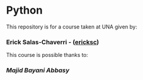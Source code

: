 # Python
This repository is for a course taken at UNA given by:
### Erick Salas-Chaverri - ([ericksc](https://github.com/ericksc))

This course is possible thanks to:
### *Majid Bayani Abbasy*
